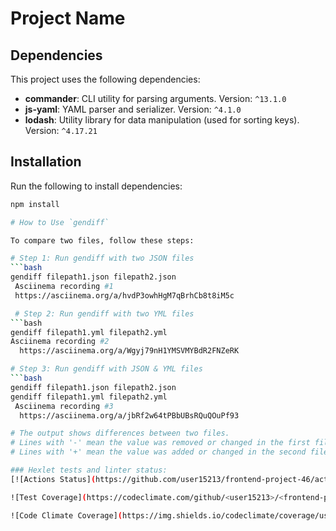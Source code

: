 # Project Name

## Dependencies

This project uses the following dependencies:

- **commander**: CLI utility for parsing arguments. Version: `^13.1.0`
- **js-yaml**: YAML parser and serializer. Version: `^4.1.0`
- **lodash**: Utility library for data manipulation (used for sorting keys). Version: `^4.17.21`

## Installation

Run the following to install dependencies:

````bash
npm install

# How to Use `gendiff`

To compare two files, follow these steps:

# Step 1: Run gendiff with two JSON files
```bash
gendiff filepath1.json filepath2.json
 Asciinema recording #1
 https://asciinema.org/a/hvdP3owhHgM7qBrhCb8t8iM5c

 # Step 2: Run gendiff with two YML files
```bash
gendiff filepath1.yml filepath2.yml
Asciinema recording #2
  https://asciinema.org/a/Wgyj79nH1YMSVMYBdR2FNZeRK

# Step 3: Run gendiff with JSON & YML files
```bash
gendiff filepath1.json filepath2.json
gendiff filepath1.yml filepath2.yml
 Asciinema recording #3
  https://asciinema.org/a/jbRf2w64tPBbUBsRQuQOuPf93

# The output shows differences between two files.
# Lines with '-' mean the value was removed or changed in the first file.
# Lines with '+' mean the value was added or changed in the second file.

### Hexlet tests and linter status:
[![Actions Status](https://github.com/user15213/frontend-project-46/actions/workflows/hexlet-check.yml/badge.svg)](https://github.com/user15213/frontend-project-46/actions)

![Test Coverage](https://codeclimate.com/github/<user15213>/<frontend-project-46>/coverage/badge.svg)

![Code Climate Coverage](https://img.shields.io/codeclimate/coverage/user15213/frontend-project-46)


````
